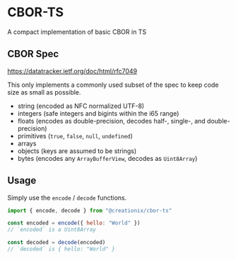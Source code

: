 # CBOR-TS

A compact implementation of basic CBOR in TS

## CBOR Spec

https://datatracker.ietf.org/doc/html/rfc7049

This only implements a commonly used subset of the spec to keep code size as small as possible.

- string (encoded as NFC normalized UTF-8)
- integers (safe integers and bigints within the i65 range)
- floats (encodes as double-precision, decodes half-, single-, and double- precision)
- primitives (`true`, `false`, `null`, `undefined`)
- arrays
- objects (keys are assumed to be strings)
- bytes (encodes any `ArrayBufferView`, decodes as `Uint8Array`)

## Usage

Simply use the `encode` / `decode` functions.

```js
import { encode, decode } from "@creationix/cbor-ts"

const encoded = encode({ hello: "World" })
// `encoded` is a Uint8Array

const decoded = decode(encoded)
// `decoded` is { hello: "World" }
```
